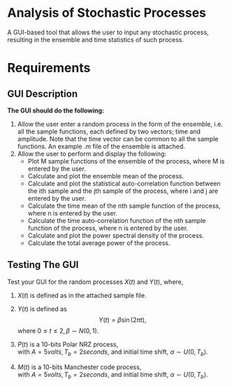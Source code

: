 # Analysis of Stochastic Processes
A GUI-based tool that allows the user to input any stochastic process, resulting in the ensemble and time statistics of such process.

# Requirements
## GUI Description
**The GUI should do the following:**
1. Allow the user enter a random process in the form of the ensemble, i.e. all the sample functions, each defined by two vectors; time and amplitude. Note that the time vector can be common to all the sample functions. An example .m file of the ensemble is attached.
2. Allow the user to perform and display the following:
    * Plot M sample functions of the ensemble of the process, where M is entered by the user.
    * Calculate and plot the ensemble mean of the process.
    * Calculate and plot the statistical auto-correlation function between the ith sample and the jth sample of the process, where i and j are entered by the user.
    * Calculate the time mean of the nth sample function of the process, where n is entered by the user.
    * Calculate the time auto-correlation function of the nth sample function of the process, where n is entered by the user.
    * Calculate and plot the power spectral density of the process.
    * Calculate the total average power of the process.

## Testing The GUI
Test your GUI for the random processes $X(t)$ and $Y(t)$, where,
1. $X(t)$ is defined as in the attached sample file.
2. $Y(t)$ is defined as
$$Y(t) = β \sin(2πt),$$
where $0 ≤ t ≤ 2, β∼N(0, 1)$.

3. $P(t)$ is a 10-bits Polar NRZ process, </br>
with $A=5 volts, T_b = 2 seconds$, and initial time shift, $α ∼ U(0, T_b)$.

4. $M(t)$ is a 10-bits Manchester code process, </br> with $A = 5 volts, T_b = 2 seconds$, and initial time shift, $α ∼ U(0, T_b)$.